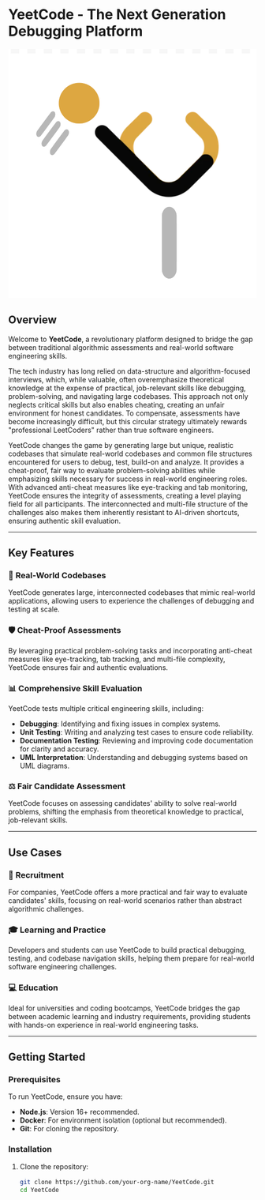 # YeetCode - The Next Generation Debugging Platform

![YeetCode Logo](./logo.png)

## Overview

Welcome to **YeetCode**, a revolutionary platform designed to bridge the gap between traditional algorithmic assessments and real-world software engineering skills. 

The tech industry has long relied on data-structure and algorithm-focused interviews, which, while valuable, often overemphasize theoretical knowledge at the expense of practical, job-relevant skills like debugging, problem-solving, and navigating large codebases. This approach not only neglects critical skills but also enables cheating, creating an unfair environment for honest candidates. To compensate, assessments have become increasingly difficult, but this circular strategy ultimately rewards "professional LeetCoders" rather than true software engineers.

YeetCode changes the game by generating large but unique, realistic codebases that simulate real-world codebases and common file structures encountered for users to debug, test, build-on and analyze. It provides a cheat-proof, fair way to evaluate problem-solving abilities while emphasizing skills necessary for success in real-world engineering roles. With advanced anti-cheat measures like eye-tracking and tab monitoring, YeetCode ensures the integrity of assessments, creating a level playing field for all participants. The interconnected and multi-file structure of the challenges also makes them inherently resistant to AI-driven shortcuts, ensuring authentic skill evaluation.

---

## Key Features

### 🌟 **Real-World Codebases**
YeetCode generates large, interconnected codebases that mimic real-world applications, allowing users to experience the challenges of debugging and testing at scale.

### 🛡️ **Cheat-Proof Assessments**
By leveraging practical problem-solving tasks and incorporating anti-cheat measures like eye-tracking, tab tracking, and multi-file complexity, YeetCode ensures fair and authentic evaluations.

### 📊 **Comprehensive Skill Evaluation**
YeetCode tests multiple critical engineering skills, including:
- **Debugging**: Identifying and fixing issues in complex systems.
- **Unit Testing**: Writing and analyzing test cases to ensure code reliability.
- **Documentation Testing**: Reviewing and improving code documentation for clarity and accuracy.
- **UML Interpretation**: Understanding and debugging systems based on UML diagrams.

### ⚖️ **Fair Candidate Assessment**
YeetCode focuses on assessing candidates' ability to solve real-world problems, shifting the emphasis from theoretical knowledge to practical, job-relevant skills.

---

## Use Cases

### 🚀 **Recruitment**
For companies, YeetCode offers a more practical and fair way to evaluate candidates' skills, focusing on real-world scenarios rather than abstract algorithmic challenges.

### 🎓 **Learning and Practice**
Developers and students can use YeetCode to build practical debugging, testing, and codebase navigation skills, helping them prepare for real-world software engineering challenges.

### 💻 **Education**
Ideal for universities and coding bootcamps, YeetCode bridges the gap between academic learning and industry requirements, providing students with hands-on experience in real-world engineering tasks.

---

## Getting Started

### Prerequisites
To run YeetCode, ensure you have:
- **Node.js**: Version 16+ recommended.
- **Docker**: For environment isolation (optional but recommended).
- **Git**: For cloning the repository.

### Installation
1. Clone the repository:
   ```bash
   git clone https://github.com/your-org-name/YeetCode.git
   cd YeetCode
